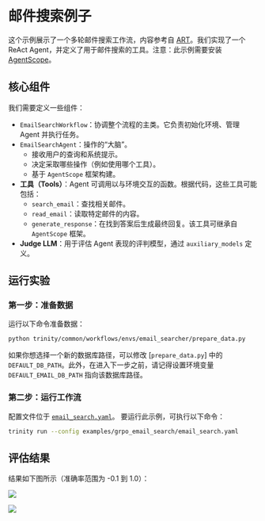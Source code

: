 # 邮件搜索例子

这个示例展示了一个多轮邮件搜索工作流，内容参考自 [ART](https://openpipe.ai/blog/art-e-mail-agent?refresh=1756431423904)。我们实现了一个 ReAct Agent，并定义了用于邮件搜索的工具。注意：此示例需要安装 [AgentScope](https://github.com/agentscope-ai/agentscope?tab=readme-ov-file#-installation)。

## 核心组件

我们需要定义一些组件：

-   `EmailSearchWorkflow`：协调整个流程的主类。它负责初始化环境、管理 Agent 并执行任务。
-   `EmailSearchAgent`：操作的“大脑”。
    *   接收用户的查询和系统提示。
    *   决定采取哪些操作（例如使用哪个工具）。
    *   基于 `AgentScope` 框架构建。
-   **工具（Tools）**：Agent 可调用以与环境交互的函数。根据代码，这些工具可能包括：
    *   `search_email`：查找相关邮件。
    *   `read_email`：读取特定邮件的内容。
    *   `generate_response`：在找到答案后生成最终回复。该工具可继承自 `AgentScope` 框架。
-   **Judge LLM**：用于评估 Agent 表现的评判模型，通过 `auxiliary_models` 定义。

## 运行实验

### 第一步：准备数据

运行以下命令准备数据：

```bash
python trinity/common/workflows/envs/email_searcher/prepare_data.py
```

如果你想选择一个新的数据库路径，可以修改 [`prepare_data.py`] 中的 `DEFAULT_DB_PATH`。此外，在进入下一步之前，请记得设置环境变量 `DEFAULT_EMAIL_DB_PATH` 指向该数据库路径。

### 第二步：运行工作流

配置文件位于 [`email_search.yaml`](https://github.com/modelscope/Trinity-RFT/tree/main/examples/grpo_email_search/email_search.yaml)。
要运行此示例，可执行以下命令：

```bash
trinity run --config examples/grpo_email_search/email_search.yaml
```

## 评估结果

结果如下图所示（准确率范围为 -0.1 到 1.0）：

![](../../assets/email_rollout_accuracy.png)

![](../../assets/email_eval_accuracy.png)
